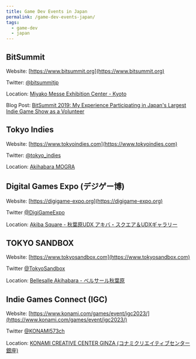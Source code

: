 ```yaml
---
title: Game Dev Events in Japan
permalink: /game-dev-events-japan/
tags: 
  - game-dev
  - japan
---
```

## BitSummit
Website: [https://www.bitsummit.org](https://www.bitsummit.org)

Twitter: [@bitsummitjp](https://twitter.com/bitsummitjp)

Location: [Miyako Messe Exhibition Center - Kyoto](https://www.miyakomesse.jp/access/)

Blog Post: [BitSummit 2019: My Experience Participating in Japan's Largest Indie Game Show as a Volunteer](https://alessandrocuzzocrea.com/bitsummit-2019/)

## Tokyo Indies

Website: [https://www.tokyoindies.com](https://www.tokyoindies.com)

Twitter: [@tokyo_indies](https://twitter.com/tokyo_indies)

Location: [Akihabara MOGRA](https://club-mogra.jp/access/)

## Digital Games Expo (デジゲー博)

Website: [https://digigame-expo.org](https://digigame-expo.org)

Twitter [@DigiGameExpo](https://twitter.com/DigiGameExpo)

Location: [Akiba Square - 秋葉原UDX アキバ・スクエア＆UDXギャラリー](https://udx-akibaspace.jp/akibasquare/)

## TOKYO SANDBOX

Website: [https://www.tokyosandbox.com](https://www.tokyosandbox.com)

Twitter [@TokyoSandbox](https://twitter.com/TokyoSandbox)

Location: [Bellesalle Akihabara - ベルサール秋葉原](https://www.bellesalle.co.jp/shisetsu/tokyo/bs_akihabara/)

## Indie Games Connect (IGC)

Website: [https://www.konami.com/games/event/igc2023/](https://www.konami.com/games/event/igc2023/)

Twitter [@KONAMI573ch](https://twitter.com/KONAMI573ch)

Location: [KONAMI CREATIVE CENTER GINZA (コナミクリエイティブセンター銀座)](https://www.konami.com/ginza/#accessSection)
